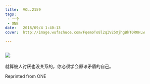 ```yaml
---
title:	VOL.2159
tags:
 - 一个
 - ONE
date:	2018/09/4 1:40:13
cover:	http://image.wufazhuce.com/FqemoTo8l2qIV25XjhgBkT0R0HLw

---
```

![](http://image.wufazhuce.com/FqemoTo8l2qIV25XjhgBkT0R0HLw)
---

就算被人讨厌也没关系的，你必须学会原谅矛盾的自己。
 
Reprinted from ONE
